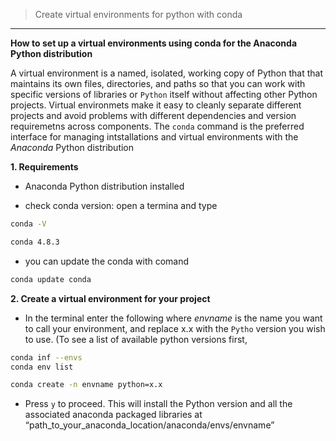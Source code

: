 > Create virtual environments for python with conda
---

**How to set up a virtual environments using conda for the Anaconda Python distribution**

A virtual environment is a named, isolated, working copy of Python that that maintains its own files, directories, and paths so that you can work with specific versions of libraries or `Python` itself without affecting other Python projects. Virtual environmets make it easy to cleanly separate different projects and avoid problems with different dependencies and version requiremetns across components. The `conda` command is the preferred interface for managing intstallations and virtual environments with the *Anaconda* Python distribution

**1. Requirements**

- Anaconda Python distribution installed

- check conda version: open a termina and type 

```bash 
conda -V

conda 4.8.3
```
- you can update the conda with comand 

```bash 
conda update conda
```

**2.  Create a virtual environment for your project**

- In the terminal enter the following where _envname_ is the name you want to call your environment, and replace x.x with the `Pytho` version you wish to use. (To see a list of available python versions first,

```bash 
conda inf --envs
conda env list

conda create -n envname python=x.x
```

- Press `y` to proceed. This will install the Python version and all the associated anaconda packaged libraries at “path_to_your_anaconda_location/anaconda/envs/envname”



